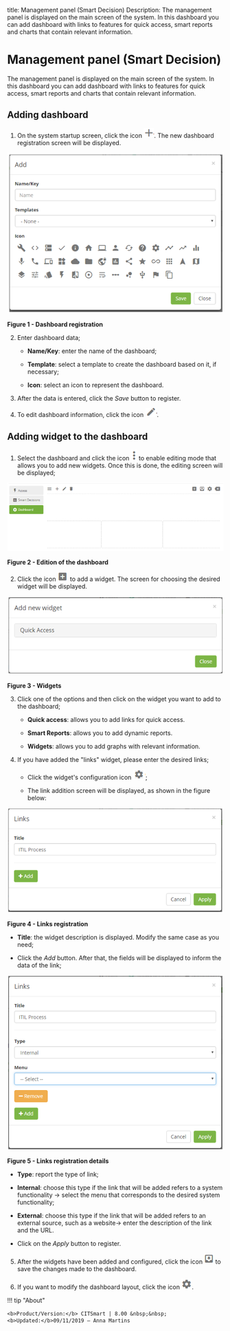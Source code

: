 title: Management panel (Smart Decision)
Description: The management panel is displayed on the main screen of the system. In this dashboard you can add dashboard with links to features for quick access, smart reports and charts that contain relevant information.

# Management panel (Smart Decision)

The management panel is displayed on the main screen of the system. In this
dashboard you can add dashboard with links to features for quick access, smart
reports and charts that contain relevant information.

Adding dashboard
----------------

1.  On the system startup screen, click the icon ![Criar](images/panel-1.png). The new dashboard registration screen will be displayed.

![Criar](images/panel-2.png)

**Figure 1 - Dashboard registration**

2.  Enter dashboard data;

    -  **Name/Key**: enter the name of the dashboard;

    -  **Template**: select a template to create the dashboard based on it, if
    necessary;

    -  **Icon**: select an icon to represent the dashboard.

3.  After the data is entered, click the *Save* button to register.

4.  To edit dashboard information, click the icon ![Criar](images/panel-3.png).

    
Adding widget to the dashboard
------------------------------

1. Select the dashboard and click the icon ![Criar](images/panel-4.png) to enable editing mode that allows you to add new widgets. Once this is done, the editing screen will be displayed;

![Criar](images/panel-5.png)

**Figure 2 - Edition of the dashboard**

2. Click the icon ![Criar](images/panel-6.png) to add a widget. The screen for choosing the desired widget will be
    displayed.

![Criar](images/panel-7.png)

**Figure 3 - Widgets**

3. Click one of the options and then click on the widget you want to add to the
    dashboard;

    -  **Quick access**: allows you to add links for quick access.

    -  **Smart Reports**: allows you to add dynamic reports.

    -  **Widgets**: allows you to add graphs with relevant information.

4. If you have added the "links" widget, please enter the desired links;

    -  Click the widget's configuration icon ![Criar](images/panel-8.png);

    -  The link addition screen will be displayed, as shown in the figure below:

![Criar](images/panel-9.png)

**Figure 4 - Links registration**

   -  **Title**: the widget description is displayed. Modify the same case as you
    need;

   -  Click the *Add* button. After that, the fields will be displayed to inform
    the data of the link;

![Criar](images/panel-10.png)

**Figure 5 - Links registration details**

   -  **Type**: report the type of link;

   -  **Internal**: choose this type if the link that will be added refers to a
    system functionality -\> select the menu that corresponds to the desired
    system functionality;

   -  **External**: choose this type if the link that will be added refers to an
    external source, such as a website-\> enter the description of the link and
    the URL.

   -  Click on the *Apply* button to register.

5. After the widgets have been added and configured, click the icon ![Criar](images/panel-11.png) to save the changes made to the dashboard.

6. If you want to modify the dashboard layout, click the icon ![Criar](images/panel-12.png).


!!! tip "About"

    <b>Product/Version:</b> CITSmart | 8.00 &nbsp;&nbsp;
    <b>Updated:</b>09/11/2019 – Anna Martins
